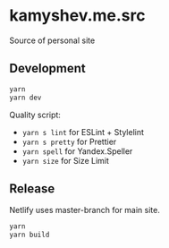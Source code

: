 # kamyshev.me.src

Source of personal site

## Development

```sh
yarn
yarn dev
```

Quality script:

- `yarn s lint` for ESLint + Stylelint
- `yarn s pretty` for Prettier
- `yarn spell` for Yandex.Speller
- `yarn size` for Size Limit

## Release

Netlify uses master-branch for main site.

```sh
yarn
yarn build
```
